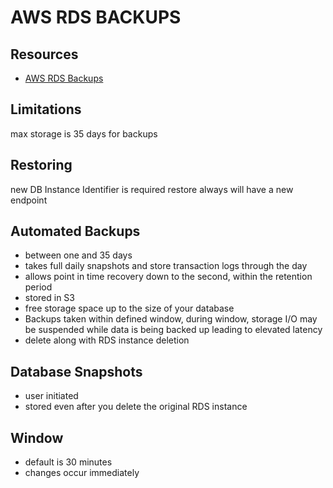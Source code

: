 # AWS RDS BACKUPS

## Resources
- [AWS RDS Backups](https://docs.aws.amazon.com/AmazonRDS/latest/UserGuide/CHAP_CommonTasks.BackupRestore.html)

## Limitations
max storage is 35 days for backups

## Restoring
new DB Instance Identifier is required
restore always will have a new endpoint

## Automated Backups
- between one and 35 days
- takes full daily snapshots and store transaction logs through the day
- allows point in time recovery down to the second, within the retention period
- stored in S3
- free storage space up to the size of your database
- Backups taken within defined window, during window, storage I/O may be
suspended while data is being backed up leading to elevated latency
- delete along with RDS instance deletion

## Database Snapshots
- user initiated
- stored even after you delete the original RDS instance

## Window
- default is 30 minutes
- changes occur immediately
